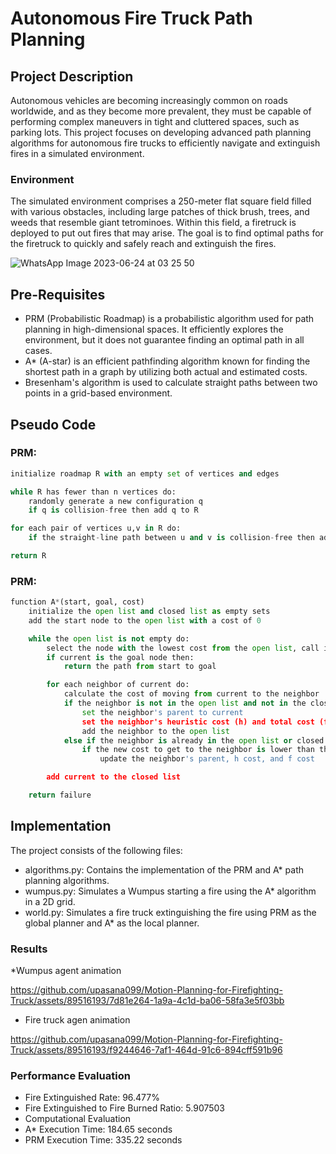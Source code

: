 # Autonomous Fire Truck Path Planning

## Project Description

Autonomous vehicles are becoming increasingly common on roads worldwide, and as they become more prevalent, they must be capable of performing complex maneuvers in tight and cluttered spaces, such as parking lots. This project focuses on developing advanced path planning algorithms for autonomous fire trucks to efficiently navigate and extinguish fires in a simulated environment.

### Environment 
The simulated environment comprises a 250-meter flat square field filled with various obstacles, including large patches of thick brush, trees, and weeds that resemble giant tetrominoes. Within this field, a firetruck is deployed to put out fires that may arise. The goal is to find optimal paths for the firetruck to quickly and safely reach and extinguish the fires.


![WhatsApp Image 2023-06-24 at 03 25 50](https://github.com/upasana099/Motion-Planning-for-Firefighting-Truck/assets/89516193/3c92bdf6-bafd-4498-9792-a411a2da7d1e)



## Pre-Requisites

- PRM (Probabilistic Roadmap) is a probabilistic algorithm used for path planning in high-dimensional spaces. It efficiently explores the environment, but it does not guarantee finding an optimal path in all cases.
- A* (A-star) is an efficient pathfinding algorithm known for finding the shortest path in a graph by utilizing both actual and estimated costs.
- Bresenham's algorithm is used to calculate straight paths between two points in a grid-based environment.

## Pseudo Code

### PRM:

```python
initialize roadmap R with an empty set of vertices and edges

while R has fewer than n vertices do:
    randomly generate a new configuration q
    if q is collision-free then add q to R

for each pair of vertices u,v in R do:
    if the straight-line path between u and v is collision-free then add an edge (u,v) to R

return R

```
### PRM:

```python
function A*(start, goal, cost)
    initialize the open list and closed list as empty sets
    add the start node to the open list with a cost of 0

    while the open list is not empty do:
        select the node with the lowest cost from the open list, call it current
        if current is the goal node then:
            return the path from start to goal

        for each neighbor of current do:
            calculate the cost of moving from current to the neighbor
            if the neighbor is not in the open list and not in the closed list then:
                set the neighbor's parent to current
                set the neighbor's heuristic cost (h) and total cost (f) 
                add the neighbor to the open list
            else if the neighbor is already in the open list or closed list then:
                if the new cost to get to the neighbor is lower than the old cost then:
                    update the neighbor's parent, h cost, and f cost

        add current to the closed list

    return failure
```
## Implementation
The project consists of the following files:

* algorithms.py: Contains the implementation of the PRM and A* path planning algorithms.
* wumpus.py: Simulates a Wumpus starting a fire using the A* algorithm in a 2D grid.
* world.py: Simulates a fire truck extinguishing the fire using PRM as the global planner and A* as the local planner.

### Results

*Wumpus agent animation



https://github.com/upasana099/Motion-Planning-for-Firefighting-Truck/assets/89516193/7d81e264-1a9a-4c1d-ba06-58fa3e5f03bb


* Fire truck agen animation

 

https://github.com/upasana099/Motion-Planning-for-Firefighting-Truck/assets/89516193/f9244646-7af1-464d-91c6-894cff591b96




### Performance Evaluation
* Fire Extinguished Rate: 96.477%
* Fire Extinguished to Fire Burned Ratio: 5.907503
* Computational Evaluation
* A* Execution Time: 184.65 seconds
* PRM Execution Time: 335.22 seconds
